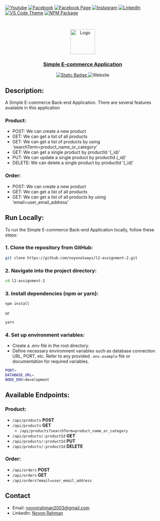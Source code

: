 [![Youtube][youtube-shield]][youtube-url]
[![Facebook][facebook-shield]][facebook-url]
[![Facebook Page][facebook-shield]][facebook-group-url]
[![Instagram][instagram-shield]][instagram-url]
[![LinkedIn][linkedin-shield]][linkedin-url]
[![VS Code Theme][vscode-shield]][vscode-theme-url]
[![NPM Package][npm-shield]][npm-package-url]

<!-- PROJECT LOGO -->
<br />
<p align="center">
    <a href="https://portfolio-noyonalways.vercel.app/">
        <img src="https://i.ibb.co/c64q254/noyon-logo-dark.png" alt="Logo" width="80" height="80"/>
    </a>
    <h3 align="center">
        <a href="https://github.com/noyonalways/l2-assignment-2" target="_blank" >
            Simple E-commerce Application
        </a>
    </h3>
    
</p>

<div align="center" style='margin: 5px 0px'>
    <a href="https://simple-ecom-backend.vercel.app/" target="_blank" >
        <img alt="Static Badge" src="https://img.shields.io/badge/Live_Server-Link-link?style=flat">
    </a>
    <img alt="Website" src="https://img.shields.io/website?url=https%3A%2F%2Fsimple-ecom-backend.vercel.app">
</div>

## Description:

A Simple E-commerce Back-end Application. There are several features available in this application

### Product:

- POST: We can create a new product
- GET: We can get a list of all products
- GET: We can get a list of products by using 'searchTerm=product_name_or_category'
- GET: We can get a single product by productId '(\_id)'
- PUT: We can update a single product by productId (\_id)'
- DELETE: We can delete a single product by productId '(\_id)'

### Order:

- POST: We can create a new product
- GET: We can get a list of all products
- GET: We can get a list of all products by using 'email=user_email_address'

## Run Locally:

To run the Simple E-commerce Back-end Application locally, follow these steps:

### 1. Clone the repository from GitHub:

```sh
git clone https://github.com/noyonalways/l2-assignment-2.git
```

### 2. Navigate into the project directory:

```sh
cd l2-assignment-2
```

### 3. Install dependencies (npm or yarn):

```sh
npm install
```

or

```sh
yarn
```

### 4. Set up environment variables:

- Create a .env file in the root directory.
- Define necessary environment variables such as database connection URL, PORT, etc. Refer to any provided `.env.example` file or documentation for required variables.

```sh
PORT=
DATABASE_URL=
NODE_ENV=development
```

## Available Endpoints:

### Product:

- `/api/products` **POST**
- `/api/products` **GET**
  - `/api/products?searchTerm=product_name_or_category`
- `/api/products/:productId` **GET**
- `/api/products/:productId` **PUT**
- `/api/products/:productId` **DELETE**

### Order:

- `/api/orders` **POST**
- `/api/orders` **GET**
- `/api/orders?email=user_email_address`

## Contact

- Email: [noyonrahman2003@gmail.com](mailto:noyonrahman2003@gmail.com)
- LinkedIn: [Noyon Rahman](https://linkedin.com/in/noyonalways)

<!-- MARKDOWN LINKS & IMAGES -->

[youtube-shield]: https://img.shields.io/badge/-Youtube-black.svg?style=round-square&logo=youtube&color=555&logoColor=white
[youtube-url]: https://youtube.com/@deskofnoyon
[facebook-shield]: https://img.shields.io/badge/-Facebook-black.svg?style=round-square&logo=facebook&color=555&logoColor=white
[facebook-url]: https://facebook.com/noyonalways
[facebook-group-url]: https://facebook.com/webbronoyon
[instagram-shield]: https://img.shields.io/badge/-Instagram-black.svg?style=round-square&logo=instagram&color=555&logoColor=white
[instagram-url]: https://instagram.com/noyonalways
[linkedin-shield]: https://img.shields.io/badge/-LinkedIn-black.svg?style=round-square&logo=linkedin&colorB=555
[linkedin-url]: https://linkedin.com/in/noyonalways
[vscode-shield]: https://img.shields.io/badge/-VS%20Code%20Theme-black.svg?style=round-square&logo=visualstudiocode&colorB=555
[vscode-theme-url]: https://marketplace.visualstudio.com/items?itemName=noyonalways.codevibe-themes
[npm-shield]: https://img.shields.io/badge/-Package-black.svg?style=round-square&logo=npm&color=555&logoColor=white
[npm-package-url]: https://www.npmjs.com/package/the-magic-readme
